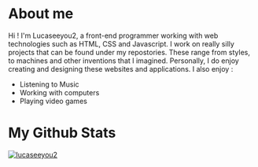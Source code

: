 # About me

Hi ! I'm Lucaseeyou2, a front-end programmer working with web technologies such as HTML, CSS and Javascript. I work on really silly projects that can be found under my repostories. These range from styles, to machines and other inventions that I imagined. Personally, I do enjoy creating and designing these websites and applications. I also enjoy :

* Listening to Music
* Working with computers
* Playing video games


# My Github Stats
[![lucaseeyou2](https://github-readme-stats.vercel.app/api?username=lucaseeyou2&theme=dracula&title_color=ffffff&hide_border=true&border_radius=20)](https://github.com/lucaseeyou2)
